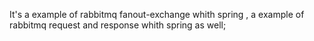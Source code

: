 It's a example of rabbitmq fanout-exchange whith spring ,
a example of rabbitmq request and response whith spring as well;
